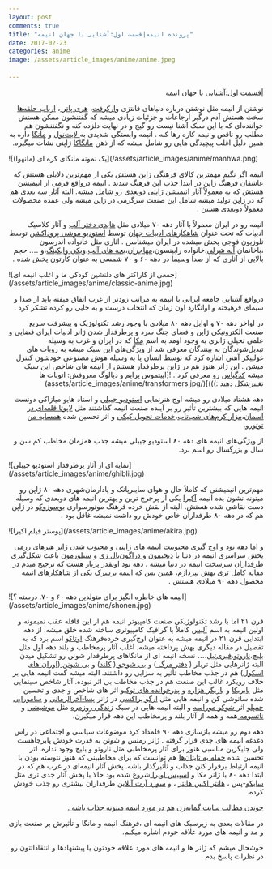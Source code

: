 ```yaml
---
layout: post
comments: true
title: "پرونده انیمه|قسمت اول:آشنایی با جهان انیمه"
date: 2017-02-23
categories: anime
image: /assets/article_images/anime/anime.jpeg

---
```

<p dir="rtl" align="right"><span style="font-family: DejaVu Sans;"><span lang="fa-IR"></span></span>|<span style="font-family: DejaVu Sans;"><span lang="fa-IR">قسمت اول</span></span>:<span style="font-family: DejaVu Sans;"><span lang="fa-IR">آشنایی با جهان انیمه</span></span></p>
<p dir="rtl" align="right"><span style="font-family: DejaVu Sans;"><span lang="fa-IR">نوشتن از انیمه مثل نوشتن درباره دنیاهای فانتزی <a href="https://fa.wikipedia.org/wiki/%D9%88%D8%A7%D8%B1%DA%A9%D8%B1%D9%81%D8%AA">وارکرفت</a>، <a href="https://fa.wikipedia.org/wiki/%D9%87%D8%B1%DB%8C_%D9%BE%D8%A7%D8%AA%D8%B1">هری پاتر </a>، <a href="https://fa.wikipedia.org/wiki/%D8%A7%D8%B1%D8%A8%D8%A7%D8%A8_%D8%AD%D9%84%D9%82%D9%87%E2%80%8C%D9%87%D8%A7">ارباب حلقه‌ها</a> سخت هستش آدم درگیر ارجاعات و جزئیات زیادی میشه که گفتنشون ممکن هستش خواننده‌ای که با این سبک آشنا نیست رو گیج و در نهایت دلزده کنه و نگفتنشون هم مطلب رو ناقص و نیمه کاره رها کنه </span></span>. <span style="font-family: DejaVu Sans;"><span lang="fa-IR">انیمه وابستگی شدیدی به<a href="https://en.wikipedia.org/wiki/Light_novel"> لایت‌نول</a> و <a href="https://fa.wikipedia.org/wiki/%D9%85%D8%A7%D9%86%DA%AF%D8%A7">مانگا</a> داره به همین دلیل اغلب پیچیدگی هایی رو شامل میشه که از ذهن <a href="https://fa.wikipedia.org/wiki/%D9%85%D8%A7%D9%86%DA%AF%D8%A7%DA%A9%D8%A7">مانگاکا</a> ژاپنی نشأت میگیره</span></span>.</p>
![یک نمونه مانگای کره ای (مانهوا)](/assets/article_images/anime/manhwa.png)
<p dir="rtl" align="right"><span style="font-family: DejaVu Sans;"><span lang="fa-IR">انیمه اگر نگیم مهمترین کالای فرهنگی ژاپن هستش یکی از مهم‌ترین دلایلی هستش که عاشقان فرهنگ ژاپن در ابتدا جذب این فرهنگ شدند </span></span>. <span style="font-family: DejaVu Sans;"><span lang="fa-IR">انیمه در‌واقع فرمی از انیمیشن هستش که به معمولاً آثار انیمیشن ژاپنی دوبعدی رو شامل میشه</span></span>. <span style="font-family: DejaVu Sans;"><span lang="fa-IR">البته آثار سه بعدی هم که در ژاپن تولید میشه شامل این صنعت سرگرمی در ژاپن میشه ولی عمده محصولات معمولاً دوبعدی هستن </span></span>.</p>
<p dir="rtl" align="right"><span style="font-family: DejaVu Sans;"><span lang="fa-IR">انیمه رو در ایران معمولاً با آثار دهه ۷۰ میلادی مثل <a href="https://fa.wikipedia.org/wiki/%D9%87%D8%A7%DB%8C%D8%AF%DB%8C%D8%8C_%D8%AF%D8%AE%D8%AA%D8%B1_%D8%A2%D9%84%D9%BE">هایدی دختر آلپ</a> و آثار کلاسیک ادبیات که تحت عنوان <a href="https://fa.wikipedia.org/wiki/%D8%AA%D8%A6%D8%A7%D8%AA%D8%B1_%D8%B4%D8%A7%D9%87%DA%A9%D8%A7%D8%B1_%D8%AC%D9%87%D8%A7%D9%86">شاهکارهای ادبیات جهان</a> توسط <a href="https://en.wikipedia.org/wiki/Mushi_Production">استودیو موشی پروداکشن</a> توسط تلوزیون فوجی پخش میشده در ایران میشناسن </span></span>. <span style="font-family: DejaVu Sans;"><span lang="fa-IR">اثاری مثل خانواده اندرسون ،باخانمان،<a href="https://en.wikipedia.org/wiki/Anne_of_Green_Gables_%281979_TV_series%29">آنه شرلی</a>،خانواده رابینسون،<a href="https://fa.wikipedia.org/wiki/%D9%84%D9%88%D8%B3%DB%8C_%D8%B1%D9%86%DA%AF%DB%8C%D9%86%E2%80%8C%DA%A9%D9%85%D8%A7%D9%86_%D8%AC%D9%86%D9%88%D8%A8">مهاجران</a>،<a href="https://fa.wikipedia.org/wiki/%D8%A8%DA%86%D9%87%E2%80%8C%D9%87%D8%A7%DB%8C_%D8%A2%D9%84%D9%BE">بچه های آلپ</a>،<a href="https://fa.wikipedia.org/wiki/%D9%88%DB%8C%DA%A9%DB%8C_%D9%88%D8%A7%DB%8C%DA%A9%DB%8C%D9%86%DA%AF">ویکی وایکینگ</a>،و …</span></span>. <span style="font-family: DejaVu Sans;"><span lang="fa-IR">حجم بالایی از آثاری که از صدا وسیما در دهه ۶۰ و ۷۰ شمسی به عنوان کارتون پخش شده </span></span>.</p>
![جمعی از کاراکتر های دلنشین کودکی ما و اغلب انیمه ای](/assets/article_images/anime/classic-anime.jpg)
<p dir="rtl" align="right"><span style="font-family: DejaVu Sans;"><span lang="fa-IR">در‌واقع آشنایی جامعه ایرانی با انیمه به مراتب زودتر از غرب اتفاق میفته باید از صدا و سیمای فرهیخته و اوانگارد اون زمان که انتخاب درست و به جایی رو کرده تشکر کرد </span></span>.</p>
<p dir="rtl" align="right"><span style="font-family: DejaVu Sans;"><span lang="fa-IR">در اواخر دهه ۷۰ و اوایل دهه ۸۰ میلادی با وجود رشد تکنولوژیک و پیشرفت سریع صنعت الکترونیکی ژاپن و فضای جنگ سرد و پرطرفدار شدن ژانر ادبیات اپرای فضایی و علمی تخیلی ژانری به وجود اومد به اسم <a href="https://fa.wikipedia.org/wiki/%D9%85%DA%A9%D8%A7_%28%D8%B3%D8%A8%DA%A9%29">مِکا</a> که در ایران و غرب به وسیله تبدیل‌شوندگان به بینندگان معرفی شد از ویژگی‌های این سبک میشه به روبات های غولپیکر آهنی اشاره کرد که توسط انسان یا به وسیله هوش مصنوعی خودشون کنترل میشن </span></span>. <span style="font-family: DejaVu Sans;"><span lang="fa-IR">این ژانر هنوز هم در ژاپن پرطرفدار هستش از انیمه های شاخص این سبک میشه <a href="https://fa.wikipedia.org/wiki/%DA%A9%D8%AF_%DA%AF%DB%8C%D8%A7%D8%B3">کدگیاس</a> رو معرفی کرد </span></span>.
![اپیتموس پرایم و دیالوگ معروفش: اتوبات ها تغییرشکل دهید :)))](/assets/article_images/anime/transformers.jpg)
</p>
<p dir="rtl" align="right"><span style="font-family: DejaVu Sans;"><span lang="fa-IR">دهه هشتاد میلادی رو میشه اوج هنرنمایی <a href="https://fa.wikipedia.org/wiki/%D8%A7%D8%B3%D8%AA%D9%88%D8%AF%DB%8C%D9%88_%D8%AC%DB%8C%D8%A8%D9%84%DB%8C">استودیو جیبلی</a> و استاد هایو میازاکی دونست انیمه هایی که بیشترین تأثیر رو بر آینده صنعت انیمه گذاشتند مثل <a href="https://fa.wikipedia.org/wiki/%D9%84%D8%A7%D9%BE%D9%88%D8%AA%D8%A7_%D9%82%D9%84%D8%B9%D9%87%E2%80%8C%D8%A7%DB%8C_%D8%AF%D8%B1_%D8%A2%D8%B3%D9%85%D8%A7%D9%86">لاپوتا قلعه‌ای در آسمان</a>،<a href="https://fa.wikipedia.org/wiki/%D9%85%D8%AF%D9%81%D9%86_%DA%A9%D8%B1%D9%85%E2%80%8C%D9%87%D8%A7%DB%8C_%D8%B4%D8%A8%E2%80%8C%D8%AA%D8%A7%D8%A8">مزار کرم‌های شب‌تاب</a>،<a href="https://fa.wikipedia.org/wiki/%D8%B3%D8%B1%D9%88%DB%8C%D8%B3_%D8%AA%D8%AD%D9%88%DB%8C%D9%84_%DA%A9%DB%8C%DA%A9%DB%8C">خدمات تحویل کیکی</a> و اثر تحسین شده <a href="https://fa.wikipedia.org/wiki/%D9%87%D9%85%D8%B3%D8%A7%DB%8C%D9%87_%D9%85%D9%86_%D8%AA%D9%88%D8%AA%D9%88%D8%B1%D9%88">همسایه من توتورو</a></span></span>.</p>
<p dir="rtl" align="right"><span style="font-family: DejaVu Sans;"><span lang="fa-IR">از ویژگی‌های انیمه های دهه ۸۰ استودیو جیبلی میشه جذب همزمان مخاطب کم سن و سال و بزرگسال رو اسم برد</span></span>.</p>
![نمایه ای از آثار پرطرفدار استودیو جیبلی](/assets/article_images/anime/ghibli.jpg)
<p dir="rtl" align="right"><span style="font-family: DejaVu Sans;"><span lang="fa-IR">مهم‌ترین انیمیشنی که کاملاً حال و هوای سایبرپانک و پادآرمان‌شهری دهه ۸۰ ژاپن رو میتونه نشون بده انیمه <a href="https://en.wikipedia.org/wiki/Akira_%281988_film%29">آکیرا</a> یکی از پرخرج ترین و بهترین انیمه های دوبعدی که وسیله دست نقاشی شده هستش. البته از نقش خرده فرهنگ موتورسواری <a href="https://en.wikipedia.org/wiki/B%C5%8Ds%C5%8Dzoku">بوسوزوکو</a> در ژاپن هم که در دهه ۸۰ طرفداران خاص خودش رو داشت نمیشه غافل بود . </span></span></p>
![پوستر فیلم اکیرا](/assets/article_images/anime/akira.jpg)
<p dir="rtl" align="right"><span style="font-family: DejaVu Sans;"><span lang="fa-IR">و اما دهه نود و اوج گیری محبوبیت انیمه های ژاپنی و محبوب شدن ژانر هنرهای رزمی پخش سراسری انیمه در دنیا با <a href="https://fa.wikipedia.org/wiki/%D8%AF%DB%8C%D8%AC%DB%8C%D9%85%D9%88%D9%86">دیجیمون</a> و<a href="https://en.wikipedia.org/wiki/Dragon_Ball_Z"> دراگون‌بال زی</a> و <a href="https://fa.wikipedia.org/wiki/%D8%B3%DB%8C%D9%84%D9%88%D8%B1_%D9%85%D9%88%D9%86">سیلورمون</a> باعث شکل‌گیری طرفداران سرسخت انیمه در دنیا میشه </span></span>. <span style="font-family: DejaVu Sans;"><span lang="fa-IR">دهه نود اونقدر پربار هست که ترجیح میدم در مقاله کامل تری بهش بپردازم، همین بس که انیمه <a href="https://fa.wikipedia.org/wiki/%D8%A8%D8%B1%D8%B2%D8%B1%DA%A9">برسرک</a> یکی از شاهکارهای انیمه محصول دهه ۹۰ میلادی هستش </span></span>.</p>
![انیمه های خاطره انگیز برای متولدین دهه ۶۰ و ۷۰. درسته ؟](/assets/article_images/anime/shonen.jpg)
<p dir="rtl" align="right"><span style="font-family: DejaVu Sans;"><span lang="fa-IR">قرن ۲۱ اما با رشد تکنولوژیکی صنعت کامپیوتر انیمه هم از این قافله عقب نمیمونه و اولین انیمه به اسم <a href="https://en.wikipedia.org/wiki/A.LI.CE">آلیس</a> کاملاً با گرافیک کامپیوتری ساخته شده خلق میشه</span></span>. <span style="font-family: DejaVu Sans;"><span lang="fa-IR">از دهه ابتدایی قرن ۲۱ در انیمه میشه به عنوان اوج‌گیری خرده‌فرهنگ <a href="https://fa.wikipedia.org/wiki/%D8%A7%D9%88%D8%AA%D8%A7%DA%A9%D9%88">اوتاکو</a> اسم برد که به تفصیل در مقاله دیگری بهش پرداخته میشه</span></span>. <span style="font-family: DejaVu Sans;"><span lang="fa-IR">اغلب آثار پرمخاطب و بلند دهه اول مثل <a href="https://fa.wikipedia.org/wiki/%D8%A8%D9%84%DB%8C%DA%86_%28%D9%85%D8%A7%D9%86%DA%AF%D8%A7%29">بلیچ</a>،<a href="https://fa.wikipedia.org/wiki/%D9%86%D8%A7%D8%B1%D9%88%D8%AA%D9%88">ناروتو</a>،<a href="https://fa.wikipedia.org/wiki/%D9%81%D8%B1%DB%8C_%D8%AA%DB%8C%D9%84">فیری‌تیل</a>،… نسخه انیمه ای از مانگاهای پرطرفدار شونن رو تشکیل میدن البته ژانرهایی مثل تریلر </span></span>( <a href="https://fa.wikipedia.org/wiki/%D8%AF%D9%81%D8%AA%D8%B1_%D9%85%D8%B1%DA%AF"><span style="font-family: DejaVu Sans;"><span lang="fa-IR">دفتر مرگ </span></span></a>) <span style="font-family: DejaVu Sans;"><span lang="fa-IR">و <a href="https://fa.wikipedia.org/wiki/%D8%A8%DB%8C%E2%80%8C%D8%B4%D9%88%D8%AC%D9%88">بی شوجو </a></span></span>( <a href="https://en.wikipedia.org/wiki/Clannad_%28visual_novel%29"><span style="font-family: DejaVu Sans;"><span lang="fa-IR">کلند</span></span></a>) <span style="font-family: DejaVu Sans;"><span lang="fa-IR">و <a href="https://fa.wikipedia.org/wiki/%D8%A8%DB%8C%E2%80%8C%D8%B4%D9%88%D9%86%D9%86">بی شونن </a></span></span>(<a href="https://fa.wikipedia.org/wiki/%D9%85%DB%8C%D8%B2%D8%A8%D8%A7%D9%86_%D8%A8%D8%A7%D8%B4%DA%AF%D8%A7%D9%87_%D8%AF%D8%A8%DB%8C%D8%B1%D8%B3%D8%AA%D8%A7%D9%86_%D8%A7%D9%88%D8%B1%D8%A7%D9%86"><span style="font-family: DejaVu Sans;"><span lang="fa-IR">اوران های اسکول</span></span></a>) <span style="font-family: DejaVu Sans;"><span lang="fa-IR">هم در جذب مخاطب تأثیر به سزایی رو داشتند</span></span>. <span style="font-family: DejaVu Sans;"><span lang="fa-IR">البته میشه گفت انیمه هایی بر خلاف رویکرد غالب این صنعت هم در جذب مخاطب بی اثر نبوده</span></span>. <span style="font-family: DejaVu Sans;"><span lang="fa-IR">آثار شاخص سینمایی مثل <a href="https://fa.wikipedia.org/wiki/%D9%BE%D8%A7%D9%BE%D8%B1%DB%8C%DA%A9%D8%A7_(%D9%81%DB%8C%D9%84%D9%85_%DB%B2%DB%B0%DB%B0%DB%B6)">پابریکا</a> و <a href="https://fa.wikipedia.org/wiki/%D8%A8%D8%A7%D8%B2%DB%8C%DA%AF%D8%B1_%D9%87%D8%B2%D8%A7%D8%B1%D9%87">بازیگر هزاره</a> و <a href="https://fa.wikipedia.org/wiki/%D9%BE%D8%AF%D8%B1%D8%AE%D9%88%D8%A7%D9%86%D8%AF%D9%87%E2%80%8C%D9%87%D8%A7%DB%8C_%D8%AA%D9%88%DA%A9%DB%8C%D9%88">پدرخوانده های توکیو</a> اثر های شاخص و جدی و تحسین شده ساتوشی کن و انیمه هایی مثل <a href="https://fa.wikipedia.org/wiki/%D8%A7%D8%B1%DA%AF%D9%88_%D9%BE%D8%B1%D8%A7%DA%A9%D8%B3%DB%8C">ارگو پراکسی</a>   در ژانر <a href="https://fa.wikipedia.org/wiki/%D8%A7%D8%AF%D8%A8%DB%8C%D8%A7%D8%AA_%D8%AF%D8%A7%D8%B3%D8%AA%D8%A7%D9%86%DB%8C_%D8%B1%D8%B3%D8%AA%D8%A7%D8%AE%DB%8C%D8%B2%DB%8C_%D9%88_%D9%BE%D8%B3%D8%A7%D8%B1%D8%B3%D8%AA%D8%A7%D8%AE%DB%8C%D8%B2%DB%8C">پسا-آخرالزمانی</a> و <a href="https://fa.wikipedia.org/wiki/%D8%B3%D8%A7%D9%85%D9%88%D8%B1%D8%A7%DB%8C%DB%8C_%DA%86%D8%A7%D9%85%D9%BE%D9%84%D9%88">سامورایی چمپلو</a> اثر<a href="https://en.wikipedia.org/wiki/Sh%C5%ABk%C5%8D_Murase"> شوکو موراسه</a> و البته انیمه هایی در سبک <a href="https://en.wikipedia.org/wiki/Slice_of_life">زندگی روزمره</a> مثل <a href="https://fa.wikipedia.org/wiki/%D9%85%D9%88%D8%B4%DB%8C%E2%80%8C%D8%B4%DB%8C">موشیشی</a> و <a href="https://en.wikipedia.org/wiki/Natsume's_Book_of_Friends">ناتسومه </a>همه و همه از آثار بلند و پرمخاطب این دهه قرار میگیرن</span></span>.</p>
<p dir="rtl" align="right"><span style="font-family: DejaVu Sans;"><span lang="fa-IR">دهه دوم رو میشه بازسازی دهه ۹۰ قلمداد کرد موضوعات سیاسی و اجتماعی در راس دغدغه انیمه های جدی قرار گرفته </span></span>. <span style="font-family: DejaVu Sans;"><span lang="fa-IR">ژانر رمنس و شونن به قدرت خودش پابرجاهست ولی جایگزین مناسبی هنوز برای آثار پرمخاطبی مثل ناروتو و بلیچ وجود نداره</span></span>. <span style="font-family: DejaVu Sans;"><span lang="fa-IR">اثر تحسین شده <a href="https://fa.wikipedia.org/wiki/%D8%AD%D9%85%D9%84%D9%87_%D8%A8%D9%87_%D8%AA%D8%A7%DB%8C%D8%AA%D8%A7%D9%86">حمله به تایتان‌ها</a> هم توانست که برای مخاطبینی که هنوز نتوسته بودن با انیمه ارتباط برقرار کنن جذاب و تأثیرگذار باشه</span></span>. <span style="font-family: DejaVu Sans;"><span lang="fa-IR">پخش آثار انیمه‌ای در غرب هم که در ابتدا دهه ۸۰ با ژانر مکا و <a href="https://fa.wikipedia.org/wiki/%D8%A7%D9%BE%D8%B1%D8%A7%DB%8C_%D9%81%D8%B6%D8%A7%DB%8C%DB%8C">اسپیس اوپرا </a>شروع شده بود حالا با پخش آثار جدی تری مثل <a href="https://fa.wikipedia.org/wiki/%D8%B3%D8%A7%DB%8C%DA%A9%D9%88-%D9%BE%D8%A7%D8%B3">سایکو</a></span></span>-<span style="font-family: DejaVu Sans;"><span lang="fa-IR">پس ، <a href="https://en.wikipedia.org/wiki/Hunter_%C3%97_Hunter">هانتر اکس هانتر</a> ، و <a href="https://fa.wikipedia.org/wiki/%D8%A7%D8%B3%D9%88%D8%B1%D8%AF_%D8%A2%D8%B1%D8%AA_%D8%A2%D9%86%D9%84%D8%A7%DB%8C%D9%86">سورد آرت آنلاین</a> طرفداران بیشتری رو جذب خودش کرده</span></span>.</p>
<p dir="rtl" align="right"><a href="http://www.fantasy.ir/news/?title=%D8%A7%D9%86%DB%8C%D9%85%D9%87">خوندن مطالب سایت گمانه‌زن هم در مورد انیمه میتونه جذاب باشه .</a></p>
<p dir="rtl" align="right"><span style="font-family: DejaVu Sans;"><span lang="fa-IR">در مقالات بعدی به زیرسبک های انیمه ای ،فرهنگ انیمه و مانگا و تأثیرش بر صنعت بازی و مد و انیمه های مورد علاقه خودم اشاره میکنم</span></span>.</p>
<p dir="rtl" align="right"><span style="font-family: DejaVu Sans;"><span lang="fa-IR">خوشحال میشم که ژانر ها و انیمه های مورد علاقه خودتون یا پیشنهادها و انتقاداتتون رو در نظرات پاسخ بدم </span></span></p>

